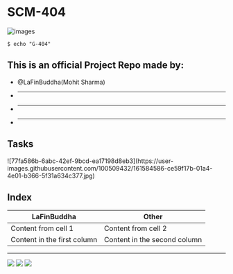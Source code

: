 # SCM-404

![images](https://user-images.githubusercontent.com/100509432/161586752-1d65e14e-d78f-4818-a2a3-f561ef015618.jpg)

``` 
$ echo "G-404"
```

<h2>This is an official Project Repo made by:</h2>

* @LaFinBuddha(Mohit Sharma)
* ---- 
* ----
* ----

<h2>Tasks</h2>
![77fa586b-6abc-42ef-9bcd-ea17198d8eb3](https://user-images.githubusercontent.com/100509432/161584586-ce59f17b-01a4-4e01-b366-5f31a634c377.jpg)


<h2>Index</h2>

LaFinBuddha | Other
------------ | -------------
Content from cell 1 | Content from cell 2
Content in the first column | Content in the second column









***
<footer>
<p>
<img src="https://img.shields.io/badge/instagram%20-%23E4405F.svg?&style=for-the-badge&logo=Instagram&logoColor=white"/>
<img src="https://img.shields.io/badge/linkedin%20-%230077B5.svg?&style=for-the-badge&logo=linkedin&logoColor=white"/>
<img src="https://img.shields.io/badge/github%20-%23121011.svg?&style=for-the-badge&logo=github&logoColor=white"/>
</p>
</footer>
